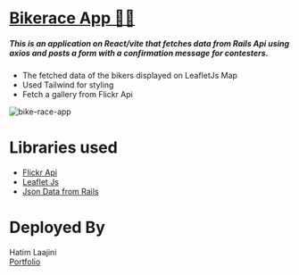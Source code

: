 # [Bikerace App 🚵‍♂️](https://https://biker-race.netlify.app/)
##### This is an application on React/vite that fetches data from Rails Api using axios and posts a form with a confirmation message for contesters.
- The fetched data of the bikers displayed on LeafletJs Map
- Used Tailwind for styling
- Fetch a gallery from Flickr Api 

<img src="https://devhl.dev/_next/image?url=https%3A%2F%2Fmedia.graphassets.com%2Fv4U2zZaRwineACgywo4s&w=640&q=75" alt="bike-race-app" />

# Libraries used
- <a href="https://www.flickr.com/services/api/" target="_blank">Flickr Api</a>
- <a href="https://react-leaflet.js.org/" target="_blank">Leaflet Js</a>
- <a href="https://fierce-badlands-13020.herokuapp.com/api/v1/bikers" target="_blank">Json Data from Rails</a>

# Deployed By 
Hatim Laajini <br/>
<a href="https://devhl.dev" target="_blank">Portfolio</a>
